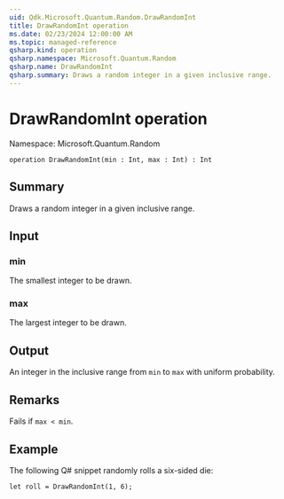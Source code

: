 ```yaml
---
uid: Qdk.Microsoft.Quantum.Random.DrawRandomInt
title: DrawRandomInt operation
ms.date: 02/23/2024 12:00:00 AM
ms.topic: managed-reference
qsharp.kind: operation
qsharp.namespace: Microsoft.Quantum.Random
qsharp.name: DrawRandomInt
qsharp.summary: Draws a random integer in a given inclusive range.
---
```


# DrawRandomInt operation

Namespace: Microsoft.Quantum.Random

```qsharp
operation DrawRandomInt(min : Int, max : Int) : Int
```

## Summary
Draws a random integer in a given inclusive range.

## Input
### min
The smallest integer to be drawn.
### max
The largest integer to be drawn.

## Output
An integer in the inclusive range from `min` to `max` with uniform
probability.

## Remarks
Fails if `max < min`.

## Example
The following Q# snippet randomly rolls a six-sided die:
```qsharp
let roll = DrawRandomInt(1, 6);
```
